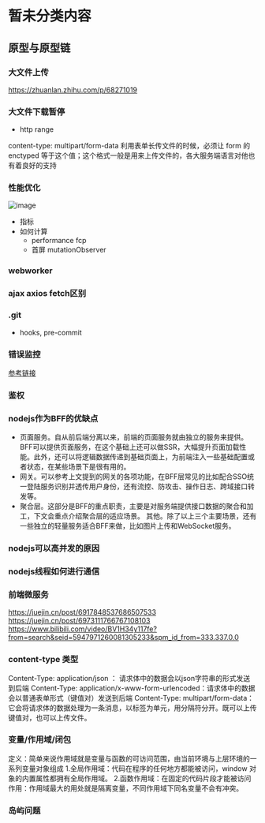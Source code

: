 # 暂未分类内容

## 原型与原型链

### 大文件上传
https://zhuanlan.zhihu.com/p/68271019

### 大文件下载暂停
- http range

content-type: multipart/form-data
利用表单长传文件的时候，必须让 form 的 enctyped 等于这个值；这个格式一般是用来上传文件的，各大服务端语言对他也有着良好的支持

### 性能优化
![image](https://user-images.githubusercontent.com/11763399/156503139-2cde551f-7ffc-4cd5-978d-0b47abb5f440.png)

- 指标
- 如何计算
    - performance fcp
    - 首屏 mutationObserver

### webworker


### ajax axios fetch区别

### .git
- hooks, pre-commit

### 错误监控
[参考链接](https://juejin.cn/post/6987681953424080926#heading-10)

### 鉴权

### nodejs作为BFF的优缺点
- 页面服务。自从前后端分离以来，前端的页面服务就由独立的服务来提供。BFF可以提供页面服务，在这个基础上还可以做SSR，大幅提升页面加载性能。此外，还可以将逻辑数据传递到基础页面上，为前端注入一些基础配置或者状态，在某些场景下是很有用的。
- 网关。可以参考上文提到的网关的各项功能，在BFF层常见的比如配合SSO统一登陆服务识别并透传用户身份，还有流控、防攻击、操作日志、跨域接口转发等。
- 聚合层。这部分是BFF的重点职责，主要是对服务端提供接口数据的聚合和加工，下文会重点介绍聚合层的适应场景。
其他。除了以上三个主要场景，还有一些独立的轻量服务适合BFF来做，比如图片上传和WebSocket服务。


### nodejs可以高并发的原因

### nodejs线程如何进行通信

### 前端微服务
https://juejin.cn/post/6917848537686507533
https://juejin.cn/post/6973111766767108103
https://www.bilibili.com/video/BV1H34y117fe?from=search&seid=5947971260081305233&spm_id_from=333.337.0.0

### content-type 类型
Content-Type: application/json ： 请求体中的数据会以json字符串的形式发送到后端
Content-Type: application/x-www-form-urlencoded：请求体中的数据会以普通表单形式（键值对）发送到后端
Content-Type: multipart/form-data： 它会将请求体的数据处理为一条消息，以标签为单元，用分隔符分开。既可以上传键值对，也可以上传文件。

### 变量/作用域/闭包
定义：简单来说作用域就是变量与函数的可访问范围，由当前环境与上层环境的一系列变量对象组成
1.全局作用域：代码在程序的任何地方都能被访问，window 对象的内置属性都拥有全局作用域。
2.函数作用域：在固定的代码片段才能被访问
作用：作用域最大的用处就是隔离变量，不同作用域下同名变量不会有冲突。

### 岛屿问题
